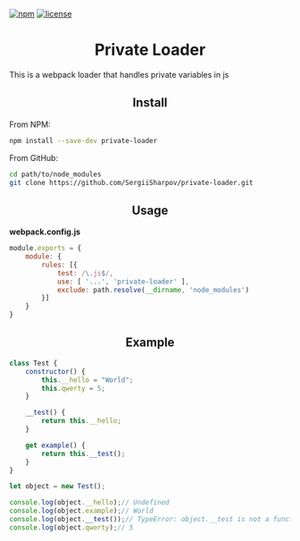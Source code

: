 [![npm][npm]][npm-url]
[![license][license]][license-url]


<h1 align="center">Private Loader</h1>

This is a webpack loader that handles private variables in js


<h2 align="center">Install</h2>

From NPM:
```bash
npm install --save-dev private-loader
```

From GitHub:

```bash
cd path/to/node_modules
git clone https://github.com/SergiiSharpov/private-loader.git
```

<h2 align="center">Usage</h2>

**webpack.config.js**

```js
module.exports = {
    module: {
        rules: [{
            test: /\.js$/,
            use: [ '...', 'private-loader' ],
            exclude: path.resolve(__dirname, 'node_modules')
        }]
    }
}
```

<h2 align="center">Example</h2>

```js
class Test {
    constructor() {
        this.__hello = "World";
        this.qwerty = 5;
    }

    __test() {
        return this.__hello;
    }

    get example() {
        return this.__test();
    }
}

let object = new Test();

console.log(object.__hello);// Undefined
console.log(object.example);// World
console.log(object.__test());// TypeError: object.__test is not a function
console.log(object.qwerty);// 5

```


[npm]: https://img.shields.io/npm/v/private-loader.svg
[npm-url]: https://npmjs.com/package/private-loader

[node]: https://img.shields.io/node/v/private-loader.svg
[node-url]: https://nodejs.org

[deep]: https://img.shields.io/sergeysharpov/private-loader/private-loader.svg

[license]: https://img.shields.io/npm/l/private-loader.svg
[license-url]: https://github.com/SergiiSharpov/private-loader/blob/master/LICENSE
